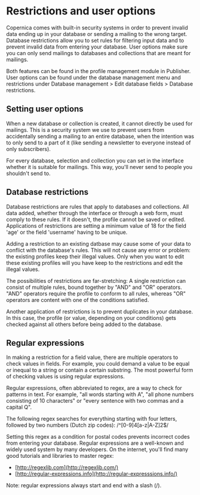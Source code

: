 # Restrictions and user options
Copernica comes with built-in security systems in order to prevent invalid data ending up in your database or sending a mailing to the wrong target. Database restrictions allow you to set rules for filtering input data and to prevent invalid data from entering your database. User options make sure you can only send mailings to databases and collections that are meant for mailings.

Both features can be found in the profile management module in Publisher. User options can be found under the database management menu and restrictions under Database management > Edit database fields > Database restrictions.

## Setting user options
When a new database or collection is created, it cannot directly be used for mailings. This is a security system we use to prevent users from accidentally sending a mailing to an entire database, when the intention was to only send to a part of it (like sending a newsletter to everyone instead of only subscribers).

For every database, selection and collection you can set in the interface whether it is suitable for mailings. This way, you'll never send to people you shouldn't send to.

## Database restrictions
Database restrictions are rules that apply to databases and collections. All data added, whether through the interface or through a web form, must comply to these rules. If it doesn't, the profile cannot be saved or edited. Applications of restrictions are setting a minimum value of 18 for the field 'age' or the field 'username' having to be unique. 

Adding a restriction to an existing datbase may cause some of your data to conflict with the database's rules. This will not cause any error or problem: the existing profiles keep their illegal values. Only when you want to edit these existing profiles will you have keep to the restrictions and edit the illegal values.

The possibilities of restrictions are far-stretching: A single restriction can consist of multiple rules, bound together by "AND" and "OR" operators. "AND" operators require the profile to conform to all rules, whereas "OR" operators are content with one of the conditions satisfied.

Another application of restrictions is to prevent duplicates in your database. In this case, the profile (or value, depending on your conditions) gets checked against all others before being added to the database.

## Regular expressions
In making a restriction for a field value, there are multiple operators to check values in fields. For example, you could demand a value to be equal or inequal to a string or contain a certain substring. The most powerful form of checking values is using regular expressions.

Regular expressions, often abbreviated to regex, are a way to check for patterns in text. For example, "all words starting with A", "all phone numbers consisting of 10 characters" or "every sentence with two commas and a capital Q".

The following regex searches for everything starting with four letters, followed by two numbers (Dutch zip codes):
/\^[0-9]4[a-z|A-Z]2\$/

Setting this regex as a condition for postal codes prevents incorrect codes from entering your database. Regular expressions are a well-known and widely used system by many developers. On the internet, you'll find many good tutorials and libraries to master regex:
 - [http://regexlib.com](http://regexlib.com/)
 - [http://regular-expressions.info](http://regular-expresssions.info/)

 Note: regular expressions always start and end with a slash (/).